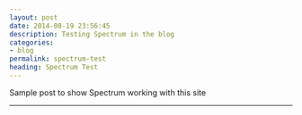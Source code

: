 ```yaml
---
layout: post
date: 2014-08-19 23:56:45
description: Testing Spectrum in the blog
categories:
- blog
permalink: spectrum-test
heading: Spectrum Test
---
```


Sample post to show Spectrum working with this site

____

<canvas id="spectrum-test-canvas" class="post-canvas" width="800" height="450"></canvas>
<script>
require(['spectrum/Player', 'visible/charting/NetworkGraph'], function(Player, App) {
    var canvas = document.getElementById("spectrum-test-canvas");
    var ctx = canvas.getContext('2d');
    var app = new App(ctx);

    var player = new Player(canvas);
    player.setRenderer(app);
    player.init();
    player.play();
});
</script>
